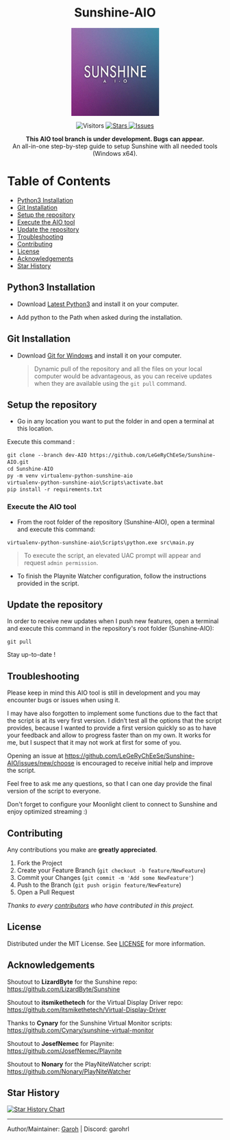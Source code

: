 <h1 align='center'>Sunshine-AIO</h1>
<p align="center">
<img src="https://github.com/LeGeRyChEeSe/Sunshine-AIO/blob/main/sunshine_aio.jpg?raw=true" align="center" height=205 alt="Sunshine-AIO" />
</p>
<p align="center">
<img src='https://visitor-badge.laobi.icu/badge?page_id=LeGeRyChEeSe.Sunshine-AIO', alt='Visitors'/>
<a href="https://github.com/LeGeRyChEeSe/Sunshine-AIO/stargazers">
<img src="https://img.shields.io/github/stars/LeGeRyChEeSe/Sunshine-AIO" alt="Stars"/>
</a>
<a href="https://github.com/LeGeRyChEeSe/Sunshine-AIO/issues">
<img src="https://img.shields.io/github/issues/LeGeRyChEeSe/Sunshine-AIO" alt="Issues"/>
</a>

<p align="center">
<b>This AIO tool branch is under development. Bugs can appear.</b><br>
An all-in-one step-by-step guide to setup Sunshine with all needed tools (Windows x64).<br>


# Table of Contents
- [Python3 Installation](#python3-installation)
- [Git Installation](#git-installation)
- [Setup the repository](#setup-the-repository)
- [Execute the AIO tool](#execute-the-aio-tool)
- [Update the repository](#update-the-repository)
- [Troubleshooting](#troubleshooting)
- [Contributing](#contributing)
- [License](#license)
- [Acknowledgements](#acknowledgements)
- [Star History](#star-history)

## Python3 Installation

- Download [Latest Python3](https://www.python.org/downloads/) and install it on your computer.
	
- Add python to the Path when asked during the installation.


## Git Installation

- Download [Git for Windows](https://git-scm.com/download/win) and install it on your computer.

	> Dynamic pull of the repository and all the files on your local computer would be advantageous, as you can receive updates when they are available using the `git pull` command.

## Setup the repository

- Go in any location you want to put the folder in and open a terminal at this location.

Execute this command :

```batch
git clone --branch dev-AIO https://github.com/LeGeRyChEeSe/Sunshine-AIO.git
cd Sunshine-AIO
py -m venv virtualenv-python-sunshine-aio
virtualenv-python-sunshine-aio\Scripts\activate.bat
pip install -r requirements.txt
```

### Execute the AIO tool

- From the root folder of the repository (Sunshine-AIO), open a terminal and execute this command:

```batch
virtualenv-python-sunshine-aio\Scripts\python.exe src\main.py
```

> To execute the script, an elevated UAC prompt will appear and request `admin permission`.

- To finish the Playnite Watcher configuration, follow the instructions provided in the script.

## Update the repository

In order to receive new updates when I push new features, open a terminal and execute this command in the repository's root folder (Sunshine-AIO):

```git
git pull
```
Stay up-to-date !

## Troubleshooting

Please keep in mind this AIO tool is still in development and you may encounter bugs or issues when using it.

I may have also forgotten to implement some functions due to the fact that the script is at its very first version. I didn’t test all the options that the script provides, because I wanted to provide a first version quickly so as to have your feedback and allow to progress faster than on my own. It works for me, but I suspect that it may not work at first for some of you.

Opening an issue at https://github.com/LeGeRyChEeSe/Sunshine-AIO/issues/new/choose is encouraged to receive initial help and improve the script.

Feel free to ask me any questions, so that I can one day provide the final version of the script to everyone.

Don't forget to configure your Moonlight client to connect to Sunshine and enjoy optimized streaming :)

## Contributing

Any contributions you make are **greatly appreciated**.

1. Fork the Project
2. Create your Feature Branch (`git checkout -b feature/NewFeature`)
3. Commit your Changes (`git commit -m 'Add some NewFeature'`)
4. Push to the Branch (`git push origin feature/NewFeature`)
5. Open a Pull Request


<i>Thanks to every [contributors](https://github.com/LeGeRyChEeSe/Sunshine-AIO/graphs/contributors) who have contributed in this project.</i>

## License

Distributed under the MIT License. See [LICENSE](https://github.com/LeGeRyChEeSe/Sunshine-AIO/blob/main/LICENSE) for more information.

## Acknowledgements

Shoutout to <b>LizardByte</b> for the Sunshine repo: https://github.com/LizardByte/Sunshine

Shoutout to <b>itsmikethetech</b> for the Virtual Display Driver repo: https://github.com/itsmikethetech/Virtual-Display-Driver

Thanks to <b>Cynary</b> for the Sunshine Virtual Monitor scripts: https://github.com/Cynary/sunshine-virtual-monitor

Shoutout to <b>JosefNemec</b> for Playnite: https://github.com/JosefNemec/Playnite

Shoutout to <b>Nonary</b> for the PlayNiteWatcher script: https://github.com/Nonary/PlayNiteWatcher

## Star History

[![Star History Chart](https://api.star-history.com/svg?repos=LeGeRyChEeSe/Sunshine-AIO&type=Date)](https://star-history.com/#LeGeRyChEeSe/Sunshine-AIO&Date)

----

Author/Maintainer: [Garoh](https://github.com/LeGeRyChEeSe/) | Discord: garohrl